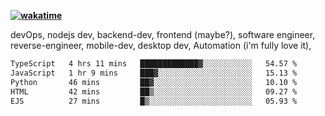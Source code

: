 **[![wakatime](https://wakatime.com/badge/user/87646243-158a-4241-a3cb-668e1fa2dbb8.svg)](https://wakatime.com/@87646243-158a-4241-a3cb-668e1fa2dbb8?style=plastic)**


devOps, nodejs dev, backend-dev, frontend (maybe?), software engineer, reverse-engineer, mobile-dev, desktop dev, Automation (i'm fully love it), 

<!--START_SECTION:waka-->

```txt
TypeScript   4 hrs 11 mins   █████████████▓░░░░░░░░░░░   54.57 %
JavaScript   1 hr 9 mins     ███▓░░░░░░░░░░░░░░░░░░░░░   15.13 %
Python       46 mins         ██▓░░░░░░░░░░░░░░░░░░░░░░   10.10 %
HTML         42 mins         ██▒░░░░░░░░░░░░░░░░░░░░░░   09.27 %
EJS          27 mins         █▒░░░░░░░░░░░░░░░░░░░░░░░   05.93 %
```

<!--END_SECTION:waka-->
